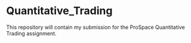 # Quantitative_Trading
This repository will contain my submission for the ProSpace Quantitative Trading assignment.
